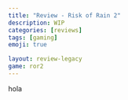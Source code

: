 ```yaml
---
title: "Review - Risk of Rain 2"
description: WIP
categories: [reviews]
tags: [gaming]
emoji: true

layout: review-legacy
game: ror2
---
```


hola
